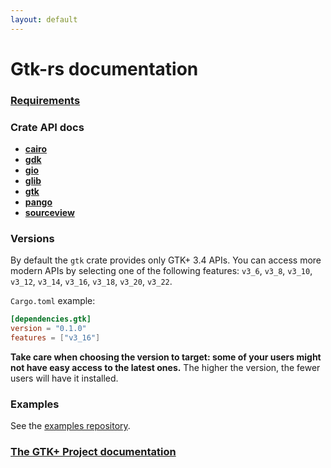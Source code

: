 ```yaml
---
layout: default
---
```

# Gtk-rs documentation

### [Requirements](requirements.html)

### Crate API docs

 - [**cairo**](../docs/cairo/)
 - [**gdk**](../docs/gdk/)
 - [**gio**](../docs/gio/)
 - [**glib**](../docs/glib/)
 - [**gtk**](../docs/gtk/)
 - [**pango**](../docs/pango/)
 - [**sourceview**](../docs/sourceview/)

### Versions

By default the `gtk` crate provides only GTK+ 3.4 APIs. You can access more
modern APIs by selecting one of the following features: `v3_6`, `v3_8`,
`v3_10`, `v3_12`, `v3_14`, `v3_16`, `v3_18`, `v3_20`, `v3_22`.

`Cargo.toml` example:

~~~toml
[dependencies.gtk]
version = "0.1.0"
features = ["v3_16"]
~~~

**Take care when choosing the version to target: some of your users might
not have easy access to the latest ones.** The higher the version, the fewer
users will have it installed.

### Examples

See the [examples repository](https://github.com/gtk-rs/examples).

### [The GTK+ Project documentation](http://www.gtk.org/documentation.php)
